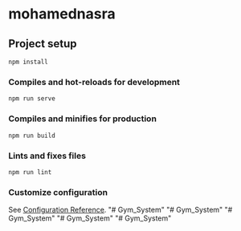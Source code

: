 # mohamednasra

## Project setup
```
npm install
```

### Compiles and hot-reloads for development
```
npm run serve
```

### Compiles and minifies for production
```
npm run build
```

### Lints and fixes files
```
npm run lint
```

### Customize configuration
See [Configuration Reference](https://cli.vuejs.org/config/).
"# Gym_System" 
"# Gym_System" 
"# Gym_System" 
"# Gym_System" 
"# Gym_System" 
